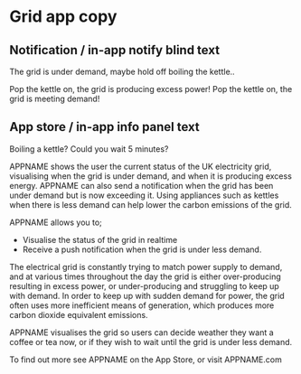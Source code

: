 Grid app copy
=============


Notification / in-app notify blind text
---------------------------------------

The grid is under demand, maybe hold off boiling the kettle..

Pop the kettle on, the grid is producing excess power!
Pop the kettle on, the grid is meeting demand!


App store / in-app info panel text
----------------------------------
 
Boiling a kettle? Could you wait 5 minutes?

APPNAME shows the user the current status of the UK electricity grid, visualising when 
the grid is under demand, and when it is producing excess energy. APPNAME can also send a
notification when the grid has been under demand but is now exceeding it. Using appliances such
as kettles when there is less demand can help lower the carbon emissions of the grid.

APPNAME allows you to;
* Visualise the status of the grid in realtime
* Receive a push notification when the grid is under less demand.

The electrical grid is constantly trying to match power supply to demand, and at various
times throughout the day the grid is either over-producing resulting in excess power, or 
under-producing and struggling to keep up with demand. In order to keep up with sudden 
demand for power, the grid often uses more inefficient means of generation, which produces
more carbon dioxide equivalent emissions.

APPNAME visualises the grid so users can decide weather they want a coffee or tea now, or
if they wish to wait until the grid is under less demand.

To find out more see APPNAME on the App Store, or visit APPNAME.com
